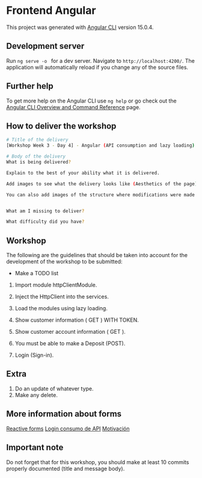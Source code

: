 # Frontend Angular

This project was generated with [Angular CLI](https://github.com/angular/angular-cli) version 15.0.4.

## Development server

Run `ng serve -o `  for a dev server. Navigate to `http://localhost:4200/`. The application will automatically reload if you change any of the source files.


## Further help

To get more help on the Angular CLI use `ng help` or go check out the [Angular CLI Overview and Command Reference](https://angular.io/cli) page.

## How to deliver the workshop

```bash
# Title of the delivery
[Workshop Week 3 - Day 4] - Angular (API consumption and lazy loading)

# Body of the delivery
What is being delivered?

Explain to the best of your ability what it is delivered.

Add images to see what the delivery looks like (Aesthetics of the page)

You can also add images of the structure where modifications were made to help with the evaluation process (images of components, routes and everything that can be used to correct)


What am I missing to deliver?

What difficulty did you have?
```

## Workshop
The following are the guidelines that should be taken into account for the development of the workshop to be submitted:

+ Make a TODO list

1. Import module httpClientModule.
2. Inject the HttpClient into the services.

3. Load the modules using lazy loading.
4. Show customer information ( GET ) WITH TOKEN.
5. Show customer account information ( GET ).
6. You must be able to make a Deposit (POST).
7. Login (Sign-in).

## Extra
1. Do an update of whatever type.
2. Make any delete.

## More information about forms
[Reactive forms](https://www.youtube.com/watch?v=sYVHJ0SPt6M)
[Login consumo de API](https://www.youtube.com/watch?v=a07vRDN7cZw)
[Motivación](https://www.youtube.com/watch?v=O5wCbxUTI9U)

## Important note
Do not forget that for this workshop, you should make at least 10 commits properly documented (title and message body).
